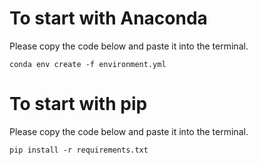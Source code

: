 # To start with Anaconda

Please copy the code below and paste it into the terminal.

```
conda env create -f environment.yml
```

# To start with pip

Please copy the code below and paste it into the terminal.

```
pip install -r requirements.txt
```
